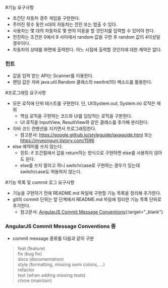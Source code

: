 #기능 요구사항
* 초간단 자동차 경주 게임을 구현한다.
* 주어진 횟수 동안 n대의 자동차는 전진 또는 멈출 수 있다.
* 사용자는 몇 대의 자동차로 몇 번의 이동을 할 것인지를 입력할 수 있어야 한다.
* 전진하는 조건은 0에서 9 사이에서 random 값을 구한 후 random 값이 4이상일 경우이다.
* 자동차의 상태를 화면에 출력한다. 어느 시점에 출력할 것인지에 대한 제약은 없다.

### 힌트
 * 값을 입력 받는 API는 Scanner를 이용한다.
 * 랜덤 값은 자바 java.util.Random 클래스의 nextInt(10) 메소드를 활용한다.

#프로그래밍 요구사항
* 모든 로직에 단위 테스트를 구현한다. 단, UI(System.out, System.in) 로직은 제외
  * 핵심 로직을 구현하는 코드와 UI를 담당하는 로직을 구분한다.
  * UI 로직을 InputView, ResultView와 같은 클래스를 추가해 분리한다.
* 자바 코드 컨벤션을 지키면서 프로그래밍한다.
  * 참고문서: https://google.github.io/styleguide/javaguide.html 또는 https://myeonguni.tistory.com/1596
* else 예약어를 쓰지 않는다.
  * 힌트: if 조건절에서 값을 return하는 방식으로 구현하면 else를 사용하지 않아도 된다.
  * else를 쓰지 말라고 하니 switch/case로 구현하는 경우가 있는데 switch/case도 허용하지 않는다.
  
#기능 목록 및 commit 로그 요구사항
 * 기능을 구현하기 전에 README.md 파일에 구현할 기능 목록을 정리해 추가한다.
 * git의 commit 단위는 앞 단계에서 README.md 파일에 정리한 기능 목록 단위로 추가한다.
   * 참고문서: [AngularJS Commit Message Conventions](https://gist.github.com/stephenparish/9941e89d80e2bc58a153){:target="_blank"}

### AngularJS Commit Message Conventions 중
 * commit message 종류를 다음과 같이 구분  
 >feat (feature)  
 fix (bug fix)  
 docs (documentation)  
 style (formatting, missing semi colons, …)  
 refactor  
 test (when adding missing tests)  
 chore (maintain)